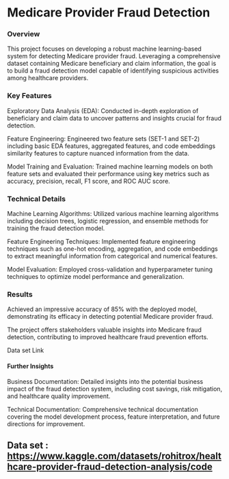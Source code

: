 # Medicare Provider Fraud Detection
 

### Overview
This project focuses on developing a robust machine learning-based system for detecting Medicare provider fraud. Leveraging a comprehensive dataset containing Medicare beneficiary and claim information, the goal is to build a fraud detection model capable of identifying suspicious activities among healthcare providers.

### Key Features
Exploratory Data Analysis (EDA): Conducted in-depth exploration of beneficiary and claim data to uncover patterns and insights crucial for fraud detection.

Feature Engineering: Engineered two feature sets (SET-1 and SET-2) including basic EDA features, aggregated features, and code embeddings similarity features to capture nuanced information from the data.

Model Training and Evaluation: Trained machine learning models on both feature sets and evaluated their performance using key metrics such as accuracy, precision, recall, F1 score, and ROC AUC score.

### Technical Details
Machine Learning Algorithms: Utilized various machine learning algorithms including decision trees, logistic regression, and ensemble methods for training the fraud detection model.

Feature Engineering Techniques: Implemented feature engineering techniques such as one-hot encoding, aggregation, and code embeddings to extract meaningful information from categorical and numerical features.

Model Evaluation: Employed cross-validation and hyperparameter tuning techniques to optimize model performance and generalization.

### Results
Achieved an impressive accuracy of 85% with the deployed model, demonstrating its efficacy in detecting potential Medicare provider fraud.

The project offers stakeholders valuable insights into Medicare fraud detection, contributing to improved healthcare fraud prevention efforts.

Data set Link

#### Further Insights
Business Documentation: Detailed insights into the potential business impact of the fraud detection system, including cost savings, risk mitigation, and healthcare quality improvement.

Technical Documentation: Comprehensive technical documentation covering the model development process, feature interpretation, and future directions for improvement.

## Data set : https://www.kaggle.com/datasets/rohitrox/healthcare-provider-fraud-detection-analysis/code
